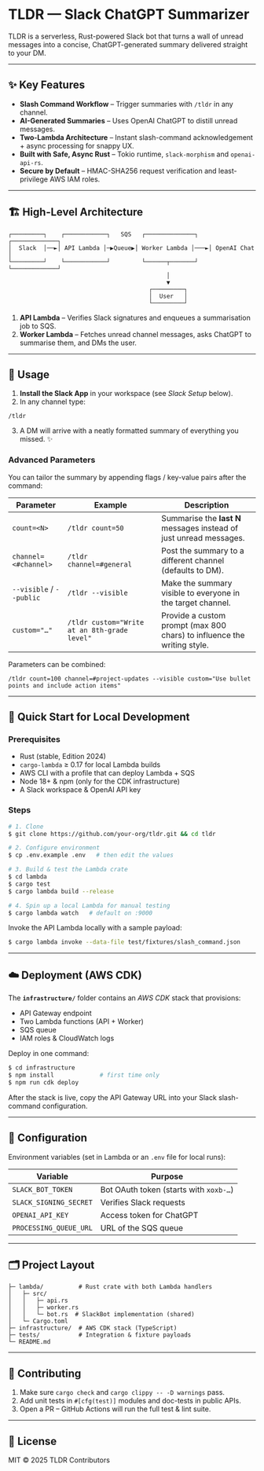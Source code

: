 # TLDR — Slack ChatGPT Summarizer

TLDR is a serverless, Rust-powered Slack bot that turns a wall of unread messages into a concise, ChatGPT-generated summary delivered straight to your DM.

---

## ✨ Key Features

- **Slash Command Workflow** – Trigger summaries with `/tldr` in any channel.
- **AI-Generated Summaries** – Uses OpenAI ChatGPT to distill unread messages.
- **Two-Lambda Architecture** – Instant slash-command acknowledgement + async processing for snappy UX.
- **Built with Safe, Async Rust** – Tokio runtime, `slack-morphism` and `openai-api-rs`.
- **Secure by Default** – HMAC-SHA256 request verification and least-privilege AWS IAM roles.

---

## 🏗️  High-Level Architecture

```
┌─────────┐    ┌────────────┐   SQS   ┌──────────────┐    ┌─────────────┐
│  Slack  │──►│ API Lambda │─▶Queue▶│ Worker Lambda │───►│ OpenAI Chat │
└─────────┘    └────────────┘         └──────┬───────┘    └─────────────┘
                                             │
                                             ▼
                                        ┌─────────┐
                                        │  User   │
                                        └─────────┘
```

1. **API Lambda** – Verifies Slack signatures and enqueues a summarisation job to SQS.
2. **Worker Lambda** – Fetches unread channel messages, asks ChatGPT to summarise them, and DMs the user.

---

## 🚀  Usage

1. **Install the Slack App** in your workspace (see *Slack Setup* below).
2. In any channel type:

```text
/tldr
```

3. A DM will arrive with a neatly formatted summary of everything you missed. ✨

### Advanced Parameters

You can tailor the summary by appending flags / key-value pairs after the command:

| Parameter | Example | Description |
|-----------|---------|-------------|
| `count=<N>` | `/tldr count=50` | Summarise the **last N** messages instead of just unread messages. |
| `channel=<#channel>` | `/tldr channel=#general` | Post the summary to a different channel (defaults to DM). |
| `--visible` / `--public` | `/tldr --visible` | Make the summary visible to everyone in the target channel. |
| `custom="…"` | `/tldr custom="Write at an 8th-grade level"` | Provide a custom prompt (max 800 chars) to influence the writing style. |

Parameters can be combined:

```text
/tldr count=100 channel=#project-updates --visible custom="Use bullet points and include action items"
```

---

## 🔧  Quick Start for Local Development

### Prerequisites

- Rust (stable, Edition 2024)
- `cargo-lambda` ≥ 0.17 for local Lambda builds
- AWS CLI with a profile that can deploy Lambda + SQS
- Node 18+ & npm (only for the CDK infrastructure)
- A Slack workspace & OpenAI API key

### Steps

```bash
# 1. Clone
$ git clone https://github.com/your-org/tldr.git && cd tldr

# 2. Configure environment
$ cp .env.example .env   # then edit the values

# 3. Build & test the Lambda crate
$ cd lambda
$ cargo test
$ cargo lambda build --release

# 4. Spin up a local Lambda for manual testing
$ cargo lambda watch   # default on :9000
```

Invoke the API Lambda locally with a sample payload:

```bash
$ cargo lambda invoke --data-file test/fixtures/slash_command.json
```

---

## ☁️  Deployment (AWS CDK)

The **`infrastructure/`** folder contains an *AWS CDK* stack that provisions:

- API Gateway endpoint
- Two Lambda functions (API + Worker)
- SQS queue
- IAM roles & CloudWatch logs

Deploy in one command:

```bash
$ cd infrastructure
$ npm install             # first time only
$ npm run cdk deploy
```

After the stack is live, copy the API Gateway URL into your Slack slash-command configuration.

---

## 🔐  Configuration

Environment variables (set in Lambda or an `.env` file for local runs):

| Variable | Purpose |
|----------|---------|
| `SLACK_BOT_TOKEN` | Bot OAuth token (starts with `xoxb-…`) |
| `SLACK_SIGNING_SECRET` | Verifies Slack requests |
| `OPENAI_API_KEY` | Access token for ChatGPT |
| `PROCESSING_QUEUE_URL` | URL of the SQS queue |

---

## 🗂️  Project Layout

```
├─ lambda/          # Rust crate with both Lambda handlers
│   ├─ src/
│   │   ├─ api.rs
│   │   ├─ worker.rs
│   │   └─ bot.rs  # SlackBot implementation (shared)
│   └─ Cargo.toml
├─ infrastructure/  # AWS CDK stack (TypeScript)
├─ tests/           # Integration & fixture payloads
└─ README.md
```

---

## 🤝  Contributing

1. Make sure `cargo check` and `cargo clippy -- -D warnings` pass.
2. Add unit tests in `#[cfg(test)]` modules and doc-tests in public APIs.
3. Open a PR – GitHub Actions will run the full test & lint suite.

---

## 📄  License

MIT © 2025 TLDR Contributors
